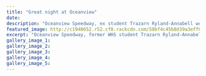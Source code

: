 ```yaml
---
title: "Great night at Oceanview"
date: 
description: "Oceanview Speedway, ex student Trazarn Ryland-Annabell won the Youth Ministocks followed by WHS student Callum Sturzaker.."
featured_image: http://c1940652.r52.cf0.rackcdn.com/58bf4c45b8d39a3eff004038/Ocean-view-image.jpg
excerpt: "Oceanview Speedway, former WHS student Trazarn Ryland-Annabell won the Heiby Memorial Youth Ministocks followed by WHS student Callum Sturzaker."
gallery_image_1: 
gallery_image_2: 
gallery_image_3: 
gallery_image_4: 
gallery_image_5: 
---
```

